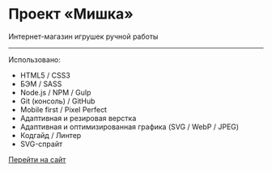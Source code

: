 # Проект «Мишка»

Интернет-магазин игрушек ручной работы

---
Использовано:

* HTML5 / CSS3
* БЭМ / SASS
* Node.js / NPM / Gulp
* Git (консоль) / GitHub
* Mobile first / Pixel Perfect
* Адаптивная и резировая верстка
* Адаптивная и оптимизированная графика (SVG / WebP / JPEG)
* Кодгайд / Линтер
* SVG-спрайт

[Перейти на сайт](https://sokolovav2016.github.io/mishka/)
